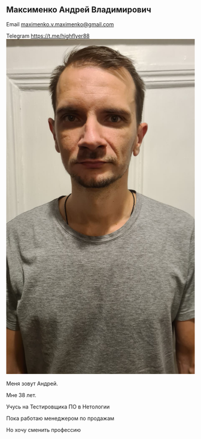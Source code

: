 ## Максименко Андрей Владимирович


Email  maximenko.v.maximenko@gmail.com 

Telegram https://t.me/highflyer88
![ ](https://raw.githubusercontent.com/8highflyer8/Github-pages/8090911ab4d0c13d8a30c6ac76274a621c3877d3/img/Image%202023-02-12%20at%2013.07.28.jpeg)

Меня зовут Андрей.

Мне 38 лет.

Учусь на Тестировщика ПО в Нетологии

Пока работаю менеджером по продажам

Но хочу сменить профессию